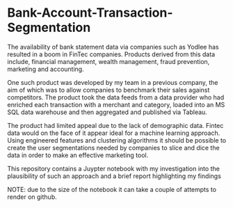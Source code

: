 # Bank-Account-Transaction-Segmentation

The availability of bank statement data via companies such as Yodlee has resulted in a boom in FinTec companies. Products derived from this data include, financial management, wealth management, fraud prevention, marketing and accounting.

One such product was developed by my team in a previous company, the aim of which was to allow companies to benchmark their sales against competitors. The product took the data feeds from a data provider who had enriched each transaction with a merchant and category, loaded into an MS SQL data warehouse and then aggregated and published via Tableau.

The product had limited appeal due to the lack of demographic data. Fintec data would on the face of it appear ideal for a machine learning approach. Using engineered features and clustering algorithms it should be possible to create the user segmentations needed by companies to slice and dice the data in order to make an effective marketing tool.

This repository contains a Juypter notebook with my investigation into the plausibility of such an approach and a brief report highlighting my findings


NOTE: due to the size of the notebook it can take a couple of attempts to render on github.
